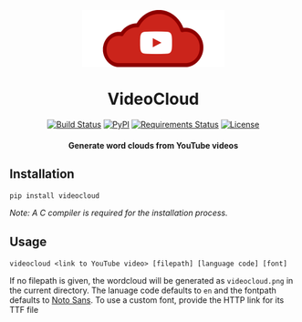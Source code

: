 <p align="center">
    <img alt="logo" src="assets/logos/red-border.png" width="250px" align="center">
    <h1 align="center">VideoCloud</h1>
    <p align="center">
      <a href="https://travis-ci.org/paramt/videocloud"><img alt="Build Status" src="https://travis-ci.org/paramt/videocloud.svg?branch=master"></a>
      <a href="https://pypi.org/project/VideoCloud"><img alt="PyPI" src="https://img.shields.io/pypi/v/videocloud.svg"></a>
      <a href="https://requires.io/github/paramt/videocloud/requirements/?branch=master"><img src="https://requires.io/github/paramt/videocloud/requirements.svg?branch=master" alt="Requirements Status" /></a>
      <a href="LICENSE"><img alt="License" src="https://img.shields.io/github/license/paramt/videocloud.svg?"></a>
    </p>
    <h4 align="center">Generate word clouds from YouTube videos</h4>
</p>

## Installation

```
pip install videocloud
```

*Note: A C compiler is required for the installation process.*

## Usage

```
videocloud <link to YouTube video> [filepath] [language code] [font]
```

If no filepath is given, the wordcloud will be generated as `videocloud.png` in the current directory. 
The lanuage code defaults to `en` and the fontpath defaults to [Noto Sans](assets/fonts/NotoSans).
To use a custom font, provide the HTTP link for its TTF file


